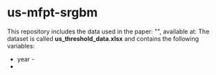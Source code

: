# us-mfpt-srgbm

This repository includes the data used in the paper: "", available at:
The dataset is called **us_threshold_data.xlsx** and contains the following variables:

* year - 
* 
